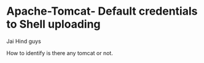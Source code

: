# Apache-Tomcat- Default credentials to Shell uploading 

Jai Hind guys


How to identify is there any tomcat or not.
